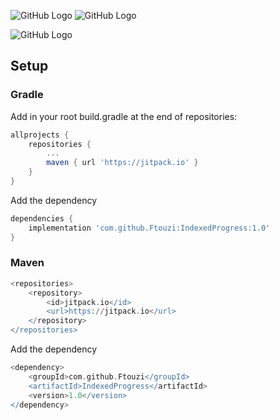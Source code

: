 ![GitHub Logo](https://img.shields.io/badge/version-1.0-orange.svg) ![GitHub Logo](https://img.shields.io/badge/minSdkVersion-21-blue.svg)


![GitHub Logo](http://i67.tinypic.com/mmq0py.png)

## Setup

### Gradle

Add in your root build.gradle at the end of repositories:

```gradle
allprojects {
    repositories {
        ...
        maven { url 'https://jitpack.io' }
    }
}
```
Add the dependency

```gradle
dependencies {
    implementation 'com.github.Ftouzi:IndexedProgress:1.0'
}
```

### Maven

```gradle
<repositories>
	<repository>
	    <id>jitpack.io</id>
	    <url>https://jitpack.io</url>
	</repository>
</repositories>
```

Add the dependency

```gradle
<dependency>
    <groupId>com.github.Ftouzi</groupId>
    <artifactId>IndexedProgress</artifactId>
    <version>1.0</version>
</dependency>
```
